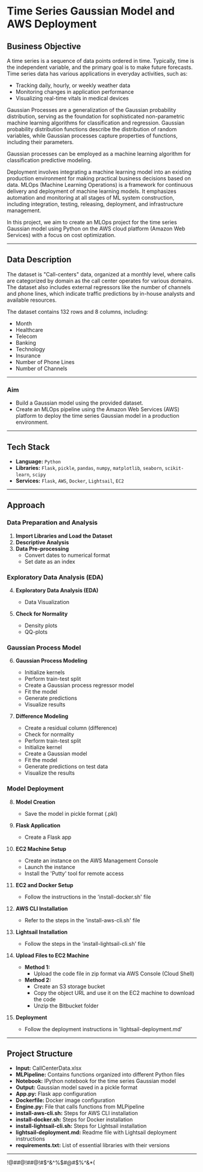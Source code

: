 # Time Series Gaussian Model and AWS Deployment

## Business Objective

A time series is a sequence of data points ordered in time. Typically, time is the independent variable, and the primary goal is to make future forecasts. Time series data has various applications in everyday activities, such as:

- Tracking daily, hourly, or weekly weather data
- Monitoring changes in application performance
- Visualizing real-time vitals in medical devices

Gaussian Processes are a generalization of the Gaussian probability distribution, serving as the foundation for sophisticated non-parametric machine learning algorithms for classification and regression. Gaussian probability distribution functions describe the distribution of random variables, while Gaussian processes capture properties of functions, including their parameters.

Gaussian processes can be employed as a machine learning algorithm for classification predictive modeling.

Deployment involves integrating a machine learning model into an existing production environment for making practical business decisions based on data. MLOps (Machine Learning Operations) is a framework for continuous delivery and deployment of machine learning models. It emphasizes automation and monitoring at all stages of ML system construction, including integration, testing, releasing, deployment, and infrastructure management.

In this project, we aim to create an MLOps project for the time series Gaussian model using Python on the AWS cloud platform (Amazon Web Services) with a focus on cost optimization.

---

## Data Description

The dataset is "Call-centers" data, organized at a monthly level, where calls are categorized by domain as the call center operates for various domains. The dataset also includes external regressors like the number of channels and phone lines, which indicate traffic predictions by in-house analysts and available resources.

The dataset contains 132 rows and 8 columns, including:
- Month
- Healthcare
- Telecom
- Banking
- Technology
- Insurance
- Number of Phone Lines
- Number of Channels

---

### Aim

- Build a Gaussian model using the provided dataset.
- Create an MLOps pipeline using the Amazon Web Services (AWS) platform to deploy the time series Gaussian model in a production environment.

---

## Tech Stack

- **Language:** `Python`
- **Libraries:** `Flask`, `pickle`, `pandas`, `numpy`, `matplotlib`, `seaborn`, `scikit-learn`, `scipy`
- **Services:** `Flask`, `AWS`, `Docker`, `Lightsail`, `EC2`

---

## Approach

### Data Preparation and Analysis

1. **Import Libraries and Load the Dataset**
2. **Descriptive Analysis**
3. **Data Pre-processing**
    - Convert dates to numerical format
    - Set date as an index

### Exploratory Data Analysis (EDA)

4. **Exploratory Data Analysis (EDA)**
    - Data Visualization

5. **Check for Normality**
    - Density plots
    - QQ-plots

### Gaussian Process Model

6. **Gaussian Process Modeling**
    - Initialize kernels
    - Perform train-test split
    - Create a Gaussian process regressor model
    - Fit the model
    - Generate predictions
    - Visualize results

7. **Difference Modeling**
    - Create a residual column (difference)
    - Check for normality
    - Perform train-test split
    - Initialize kernel
    - Create a Gaussian model
    - Fit the model
    - Generate predictions on test data
    - Visualize the results

### Model Deployment

8. **Model Creation**
    - Save the model in pickle format (.pkl)

9. **Flask Application**
    - Create a Flask app

10. **EC2 Machine Setup**
    - Create an instance on the AWS Management Console
    - Launch the instance
    - Install the 'Putty' tool for remote access

11. **EC2 and Docker Setup**
    - Follow the instructions in the 'install-docker.sh' file

12. **AWS CLI Installation**
    - Refer to the steps in the 'install-aws-cli.sh' file

13. **Lightsail Installation**
    - Follow the steps in the 'install-lightsail-cli.sh' file

14. **Upload Files to EC2 Machine**
    - **Method 1:**
        - Upload the code file in zip format via AWS Console (Cloud Shell)
    - **Method 2:**
        - Create an S3 storage bucket
        - Copy the object URL and use it on the EC2 machine to download the code
        - Unzip the Bitbucket folder

15. **Deployment**
    - Follow the deployment instructions in 'lightsail-deployment.md'

---

## Project Structure

- **Input:** CallCenterData.xlsx
- **MLPipeline:** Contains functions organized into different Python files
- **Notebook:** IPython notebook for the time series Gaussian model
- **Output:** Gaussian model saved in a pickle format
- **App.py:** Flask app configuration
- **Dockerfile:** Docker image configuration
- **Engine.py:** File that calls functions from MLPipeline
- **install-aws-cli.sh:** Steps for AWS CLI installation
- **install-docker.sh:** Steps for Docker installation
- **install-lightsail-cli.sh:** Steps for Lightsail installation
- **lightsail-deployment.md:** Readme file with Lightsail deployment instructions
- **requirements.txt:** List of essential libraries with their versions

---
!@#$%$#@!#$%^^%$#@!#$^&^%$#@#$%^&*(
